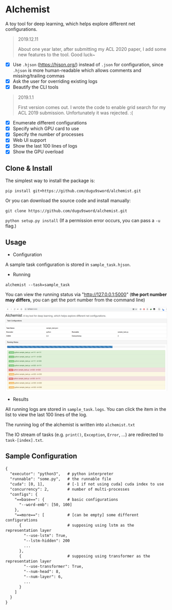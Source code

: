 # Alchemist


A toy tool for deep learning, which helps explore different net configurations.

> 2019.12.11
>
> About one year later, after submitting my ACL 2020 paper, I add some new features to the tool. Good luck~

- [x] Use `.hjson` (<https://hjson.org/>) instead of `.json` for configuration, since `.hjson` is more human-readable which allows comments and missing/trailing commas
- [x] Ask the user for overriding existing logs
- [x] Beautify the CLI tools

> 2019.1.1
>
> First version comes out. I wrote the code to enable grid search for my ACL 2019 submission. Unfortunately it was rejected. :(

- [x] Enumerate different configurations
- [x] Specify which GPU card to use
- [x] Specify the number of processes
- [x] Web UI support
- [x] Show the last 100 lines of logs
- [x] Show the GPU overload

## Clone & Install

The simplest way to install the package is:

`pip install git+https://github.com/dugu9sword/alchemist.git`

Or you can download the source code and install manually:

`git clone https://github.com/dugu9sword/alchemist.git`

`python setup.py install` (If a permission error occurs, you can pass a `-u` flag.)

## Usage

- Configuration

A sample task configuration is stored in `sample_task.hjson`.

- Running

`alchemist --task=sample_task`

You can view the running status via "http://127.0.0.1:5000" (**the port number may differs**, you can get the port number from the command line)

![sample](sample.png)

- Results

All running logs are stored in `sample_task.logs`. You can click the item in the list to view the last 100 lines of the log.

The running log of the alchemist is written into `alchemist.txt` 

The IO stream of tasks (e.g. `print()`, `Exception`, `Error`, ...) are redirected to `task-[index].txt`.

## Sample Configuration

```
{
  "executor": "python3",   # python interpreter
  "runnable": "some.py",   # the runnable file
  "cuda": [0, 1],          # [-1 if not using cuda] cuda index to use
  "concurrency": 2,        # number of multi-processes 
  "configs": {
    "==base==": {          # basic configurations
      "--word-emb": [50, 100]
    },
    "==more==": [          # [can be empty] some different configurations
      {                    # supposing using lstm as the representation layer
        "--use-lstm": True,
        "--lstm-hidden": 200
        ...
      },
      {                    # supposing using transformer as the representation layer
        "--use-transformer": True,
        "--num-head": 8,
        "--num-layer": 6,
        ...
      }
    ]
  }
}
```
